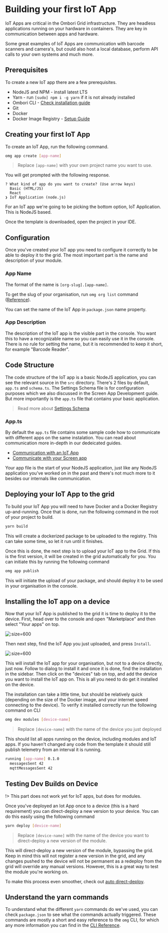 # Building your first IoT App

IoT Apps are critical in the Ombori Grid infrastructure. They are headless applications running on your hardware in containers. They are key in communication between apps and hardware. 

Some great examples of IoT Apps are communication with barcode scanners and camera's, but could also host a local database, perform API calls to your own systems and much more.

## Prerequisites
To create a new IoT app there are a few prerequisites.

* NodeJS and NPM - install latest LTS
* Yarn - run `[sudo] npm i -g yarn` if it is not already installed
* Ombori CLI - [Check installation guide](/development/cli/setup.md)
* Git
* Docker
* Docker Image Registry - [Setup Guide](/development/iot/setup-docker-image-registry.md)

## Creating your first IoT App
To create an IoT App, run the following command.

```bash
omg app create [app-name]
```
> Replace `[app-name]` with your own project name you want to use. 

You will get prompted with the following response.
```
? What kind of app do you want to create? (Use arrow keys)
  Basic (HTML/JS) 
  React 
❯ IoT Application (node.js) 
```
For an IoT app we're going to be picking the bottom option, IoT Application. This is NodeJS based.

Once the template is downloaded, open the project in your IDE.

## Configuration
Once you've created your IoT app you need to configure it correctly to be able to deploy it to the grid. The most important part is the name and description of your module. 

### App Name
The format of the name is `[org-slug].[app-name]`.

To get the slug of your organisation, run `omg org list` command ([Reference](/development/cli/reference?id=list-organizations)). 

You can set the name of the IoT App in `package.json` name property. 

### App Description
The description of the IoT app is the visible part in the console. You want this to have a recognizable name so you can easily use it in the console. There is no rule for setting the name, but it is recommended to keep it short, for example "Barcode Reader".

## Code Structure
The code structure of the IoT app is a basic NodeJS application, you can see the relevant source in the `src` directory. There's 2 files by default, `app.ts` and `schema.ts`. The Settings Schema file is for configuration purposes which we also discussed in the Screen App Development guide. But more importantly is the `app.ts` file that contains your basic application.

> Read more about [Settings Schema](/development/general/schema.md)
### App.ts
By default the `app.ts` file contains some sample code how to communicate with different apps on the same instalation. You can read about communication more in-depth in our dedeicated guides.

- [Communication with an IoT App](/development/iot/communication)
- [Communicate with your Screen app](/development/screen/communication)

Your app file is the start of your NodeJS application, just like any NodeJS application you've worked on in the past and there's not much more to it besides our internals like communication.

## Deploying your IoT App to the grid
To build your IoT App you will need to have Docker and a Docker Registry up-and-running. Once that is done, run the following command in the root of your project to build.

```bash
yarn build
```

This will create a dockerized package to be uploaded to the registry. This can take some time, so let it run until it finishes.

Once this is done, the next step is to upload your IoT app to the Grid. If this is the first version, it will be created in the grid automatically for you. You can initiate this by running the following command

```bash
omg app publish
```

This will initiate the upload of your package, and should deploy it to be used in your organisation in the console.

## Installing the IoT app on a device
Now that your IoT App is published to the grid it is time to deploy it to the device. First, head over to the console and open "Marketplace" and then select "Your apps" on top.

![](/images/marketplace-your-apps.png ":size=600")

Then next step, find the IoT App you just uploaded, and press `Install`.

![](/images/marketplace-iot-app.png ":size=600")

This will install the IoT app for your organisation, but not to a device directly, just now. Follow to dialog to install it and once it is done, find the installation in the sidebar. Then click on the "devices" tab on top, and add the device you want to install the IoT app on. This is all you need to do get it installed on the device.

The installation can take a little time, but should be relatively quick (depending on the size of the Docker image, and your internet speed connecting to the device). To verify it installed correctly run the following command on CLI

```bash
omg dev modules [device-name]
```
> Replace `[device-name]` with the name of the device you just deployed

This should list all apps running on the device, including modules and IoT apps. If you haven't changed any code from the template it should still publish telemetry from an interval it is running.

```bash
running [app-name] 0.1.0
  messagesSent 42
  mqttMessagesSent 42
```

## Testing Dev Builds on Device
!> This part does not work yet for IoT apps, but does for modules.

Once you've deployed an Iot App once to a device (this is a hard requirement) you can direct-deploy a new version to your device. You can do this easily using the following command
```bash
yarn deploy [device-name]
```
> Replace `[device-name]` with the name of the device you want to direct-deploy a new version of the module.

This will direct-deploy a new version of the module, bypassing the grid. Keep in mind this will not register a new version in the grid, and any changes pushed to the device will not be permanent as a redeploy from the grid will override any manual versions. However, this is a great way to test the module you're working on.

To make this process even smoother, check out [auto direct-deploy](/development/iot/direct-deploy-debug.md).

## Understand the yarn commands
To understand what the different `yarn` commands do we've used, you can check `package.json` to see what the commands actually triggered. These commands are mostly a short and easy reference to the `omg` CLI, for which any more information you can find in the [CLI Reference](/development/cli/reference.md).